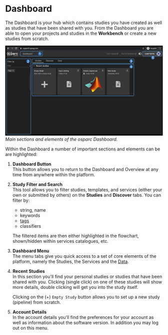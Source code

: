 # Dashboard 

The Dashboard is your hub which contains studies you have created as well as studies that have been shared with you. From the Dashboard you are able to open your projects and studies in the **Workbench** or create a new studies from scratch.

![dash](../../../_media/dashboard.png)
*Main sections and elements of the *osparc* Dashboard.*

Within the Dashboard a number of important sections and elements can be are highlighted:

1. **Dashboard Button** <br/>
   This button allows you to return to the Dashboard and Overview at any time from anywhere within the platform.

2. **Study Filter and Search** <br/>
   This tool allows you to filter studies, templates, and services (either your own or submitted by others) on the **Studies** and **Discover** tabs. You can filter by:
      * string, name
      * keywords
      * [tags](/docs/platform_introduction/main_window_and_navigation/user_setup/profile.md)
      * classifiers

   The filtered items are then either highlighted in the flowchart, shown/hidden within services catalogues, etc. 

3. **Dashboard Menu** <br/>
   The menu tabs give you quick access to a set of core elements of the platform, namely the Studies, the Services and the [Data](/docs/platform_introduction/core_elements/Data.md).

4. **Recent Studies** <br/>
   In this section you'll find your personal studies or studies that have been shared with you. Clicking (single click) on one of these studies will show more details, double clicking will get you into the study itself.<br/>

   Clicking on the (+) ```Empty Study``` button allows you to set up a new study (pipeline) from scratch.

5. **Account Details** <br/>
    In the account details you'll find the preferences for your account as well as information about the software version. In addition you may log out on this menu.


